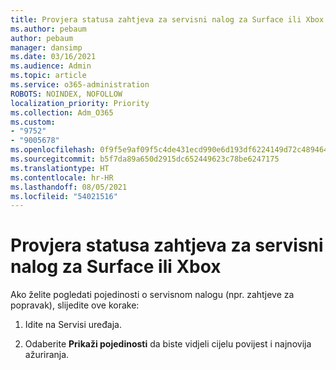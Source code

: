 ```yaml
---
title: Provjera statusa zahtjeva za servisni nalog za Surface ili Xbox
ms.author: pebaum
author: pebaum
manager: dansimp
ms.date: 03/16/2021
ms.audience: Admin
ms.topic: article
ms.service: o365-administration
ROBOTS: NOINDEX, NOFOLLOW
localization_priority: Priority
ms.collection: Adm_O365
ms.custom:
- "9752"
- "9005678"
ms.openlocfilehash: 0f9f5e9af09f5c4de431ecd990e6d193df6224149d72c48946425824ad60dd23
ms.sourcegitcommit: b5f7da89a650d2915dc652449623c78be6247175
ms.translationtype: HT
ms.contentlocale: hr-HR
ms.lasthandoff: 08/05/2021
ms.locfileid: "54021516"
---
```

# <a name="check-the-status-of-a-service-order-request-for-surface-or-xbox"></a>Provjera statusa zahtjeva za servisni nalog za Surface ili Xbox

Ako želite pogledati pojedinosti o servisnom nalogu (npr. zahtjeve za popravak), slijedite ove korake:

1. Idite na Servisi uređaja.

1. Odaberite **Prikaži pojedinosti** da biste vidjeli cijelu povijest i najnovija ažuriranja.

